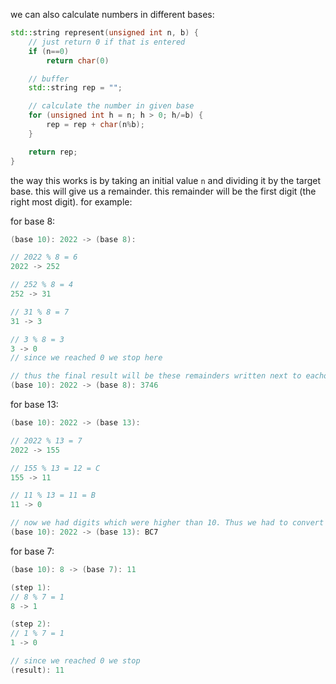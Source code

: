 we can also calculate numbers in different bases:
```c++
std::string represent(unsigned int n, b) {
	// just return 0 if that is entered
	if (n==0) 
		return char(0)

	// buffer
	std::string rep = "";

	// calculate the number in given base
	for (unsigned int h = n; h > 0; h/=b) {
		rep = rep + char(n%b);
	}

	return rep;
}
```

the way this works is by taking an initial value `n` and dividing it by the target base. this will give us a remainder. this remainder will be the first digit (the right most digit). for example:

for base 8:
```c++
(base 10): 2022 -> (base 8):

// 2022 % 8 = 6
2022 -> 252

// 252 % 8 = 4
252 -> 31

// 31 % 8 = 7
31 -> 3

// 3 % 8 = 3
3 -> 0
// since we reached 0 we stop here

// thus the final result will be these remainders written next to eachother:
(base 10): 2022 -> (base 8): 3746
```

for base 13:
```c++
(base 10): 2022 -> (base 13):

// 2022 % 13 = 7
2022 -> 155

// 155 % 13 = 12 = C
155 -> 11

// 11 % 13 = 11 = B
11 -> 0

// now we had digits which were higher than 10. Thus we had to convert them to characters
(base 10): 2022 -> (base 13): BC7
```

for base 7:
```c++ 
(base 10): 8 -> (base 7): 11

(step 1):
// 8 % 7 = 1
8 -> 1

(step 2):
// 1 % 7 = 1
1 -> 0

// since we reached 0 we stop
(result): 11
```
